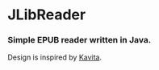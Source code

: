 # JLibReader

### Simple EPUB reader written in Java.

Design is inspired by [Kavita](https://github.com/Kareadita/Kavita).
